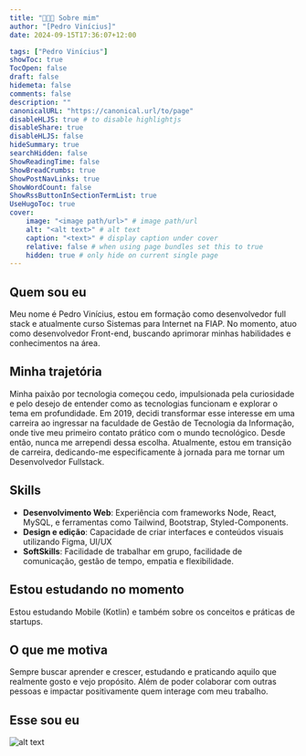 ```yaml
---
title: "👩🏻‍💻 Sobre mim"
author: "[Pedro Vinícius]"
date: 2024-09-15T17:36:07+12:00

tags: ["Pedro Vinícius"]
showToc: true
TocOpen: false
draft: false
hidemeta: false
comments: false
description: ""
canonicalURL: "https://canonical.url/to/page"
disableHLJS: true # to disable highlightjs
disableShare: true
disableHLJS: false
hideSummary: true
searchHidden: false
ShowReadingTime: false
ShowBreadCrumbs: true
ShowPostNavLinks: true
ShowWordCount: false
ShowRssButtonInSectionTermList: true
UseHugoToc: true
cover:
    image: "<image path/url>" # image path/url
    alt: "<alt text>" # alt text
    caption: "<text>" # display caption under cover
    relative: false # when using page bundles set this to true
    hidden: true # only hide on current single page
---
```



## Quem sou eu

Meu nome é Pedro Vinícius, estou em formação como desenvolvedor full stack e atualmente curso Sistemas para Internet na FIAP. No momento, atuo como desenvolvedor Front-end, buscando aprimorar minhas habilidades e conhecimentos na área.


## Minha trajetória
Minha paixão por tecnologia começou cedo, impulsionada pela curiosidade e pelo desejo de entender como as tecnologias funcionam e explorar o tema em profundidade. Em 2019, decidi transformar esse interesse em uma carreira ao ingressar na faculdade de Gestão de Tecnologia da Informação, onde tive meu primeiro contato prático com o mundo tecnológico. Desde então, nunca me arrependi dessa escolha. Atualmente, estou em transição de carreira, dedicando-me especificamente à jornada para me tornar um Desenvolvedor Fullstack.

## Skills

* **Desenvolvimento Web**: Experiência com frameworks Node, React, MySQL, e ferramentas como Tailwind, Bootstrap, Styled-Components.
* **Design e edição**: Capacidade de criar interfaces e conteúdos visuais utilizando Figma, UI/UX
* **SoftSkills**: Facilidade de trabalhar em grupo, facilidade de comunicação, gestão de tempo, empatia e flexibilidade.

## Estou estudando no momento

Estou estudando Mobile (Kotlin) e também sobre os conceitos e práticas de startups.

## O que me motiva

Sempre buscar aprender e crescer, estudando e praticando aquilo que realmente gosto e vejo propósito. Além de poder colaborar com outras pessoas e impactar positivamente quem interage com meu trabalho.

## Esse sou eu
![alt text](https://ibb.co/hV9dLwy)